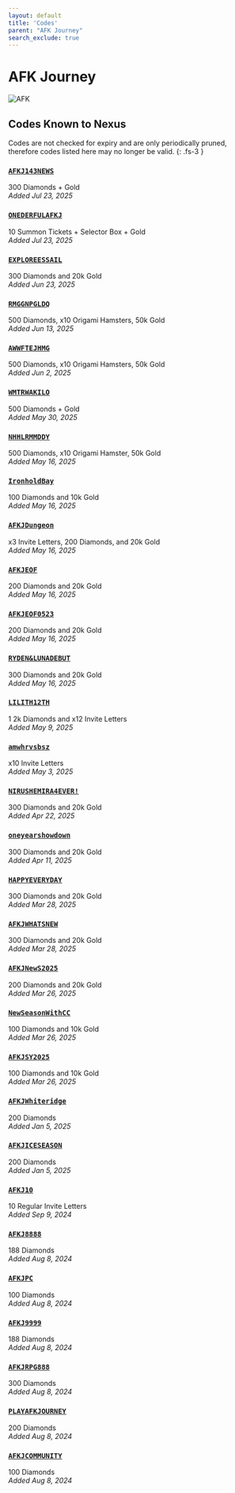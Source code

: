 ```yaml
---
layout: default
title: 'Codes'
parent: "AFK Journey"
search_exclude: true
---
```


# AFK Journey

![AFK](https://cdn.discordapp.com/emojis/1323743261961093183.png)

## Codes Known to Nexus

Codes are not checked for expiry and are only periodically pruned, therefore codes listed here may no longer be valid.
{: .fs-3 }

### [`AFKJ143NEWS`](https://nexus-codes.app/copy/?code=AFKJ143NEWS)

300 Diamonds + Gold<br />*Added Jul 23, 2025*

### [`ONEDERFULAFKJ`](https://nexus-codes.app/copy/?code=ONEDERFULAFKJ)

10 Summon Tickets + Selector Box + Gold<br />*Added Jul 23, 2025*

### [`EXPLOREESSAIL`](https://nexus-codes.app/copy/?code=EXPLOREESSAIL)

300 Diamonds and 20k Gold<br />*Added Jun 23, 2025*

### [`RMGGNPGLDQ`](https://nexus-codes.app/copy/?code=RMGGNPGLDQ)

500 Diamonds, x10 Origami Hamsters, 50k Gold<br />*Added Jun 13, 2025*

### [`AWWFTEJHMG`](https://nexus-codes.app/copy/?code=AWWFTEJHMG)

500 Diamonds, x10 Origami Hamsters, 50k Gold<br />*Added Jun 2, 2025*

### [`WMTRWAKILO`](https://nexus-codes.app/copy/?code=WMTRWAKILO)

500 Diamonds + Gold<br />*Added May 30, 2025*

### [`NHHLRMMDDY`](https://nexus-codes.app/copy/?code=NHHLRMMDDY)

500 Diamonds, x10 Origami Hamster, 50k Gold<br />*Added May 16, 2025*

### [`IronholdBay`](https://nexus-codes.app/copy/?code=IronholdBay)

100 Diamonds and 10k Gold<br />*Added May 16, 2025*

### [`AFKJDungeon`](https://nexus-codes.app/copy/?code=AFKJDungeon)

x3 Invite Letters, 200 Diamonds, and 20k Gold<br />*Added May 16, 2025*

### [`AFKJEOF`](https://nexus-codes.app/copy/?code=AFKJEOF)

200 Diamonds and 20k Gold<br />*Added May 16, 2025*

### [`AFKJEOF0523`](https://nexus-codes.app/copy/?code=AFKJEOF0523)

200 Diamonds and 20k Gold<br />*Added May 16, 2025*

### [`RYDEN&LUNADEBUT`](https://nexus-codes.app/copy/?code=RYDEN%26LUNADEBUT)

300 Diamonds and 20k Gold<br />*Added May 16, 2025*

### [`LILITH12TH`](https://nexus-codes.app/copy/?code=LILITH12TH)

1 2k Diamonds and x12 Invite Letters<br />*Added May 9, 2025*

### [`amwhrvsbsz`](https://nexus-codes.app/copy/?code=amwhrvsbsz)

x10 Invite Letters<br />*Added May 3, 2025*

### [`NIRUSHEMIRA4EVER!`](https://nexus-codes.app/copy/?code=NIRUSHEMIRA4EVER!)

300 Diamonds and 20k Gold<br />*Added Apr 22, 2025*

### [`oneyearshowdown`](https://nexus-codes.app/copy/?code=oneyearshowdown)

300 Diamonds and 20k Gold<br />*Added Apr 11, 2025*

### [`HAPPYEVERYDAY`](https://nexus-codes.app/copy/?code=HAPPYEVERYDAY)

300 Diamonds and 20k Gold<br />*Added Mar 28, 2025*

### [`AFKJWHATSNEW`](https://nexus-codes.app/copy/?code=AFKJWHATSNEW)

300 Diamonds and 20k Gold<br />*Added Mar 28, 2025*

### [`AFKJNewS2025`](https://nexus-codes.app/copy/?code=AFKJNewS2025)

200 Diamonds and 20k Gold<br />*Added Mar 26, 2025*

### [`NewSeasonWithCC`](https://nexus-codes.app/copy/?code=NewSeasonWithCC)

100 Diamonds and 10k Gold<br />*Added Mar 26, 2025*

### [`AFKJSY2025`](https://nexus-codes.app/copy/?code=AFKJSY2025)

100 Diamonds and 10k Gold<br />*Added Mar 26, 2025*

### [`AFKJWhiteridge`](https://nexus-codes.app/copy/?code=AFKJWhiteridge)

200 Diamonds<br />*Added Jan 5, 2025*

### [`AFKJICESEASON`](https://nexus-codes.app/copy/?code=AFKJICESEASON)

200 Diamonds<br />*Added Jan 5, 2025*

### [`AFKJ10`](https://nexus-codes.app/copy/?code=AFKJ10)

10 Regular Invite Letters<br />*Added Sep 9, 2024*

### [`AFKJ8888`](https://nexus-codes.app/copy/?code=AFKJ8888)

188 Diamonds<br />*Added Aug 8, 2024*

### [`AFKJPC`](https://nexus-codes.app/copy/?code=AFKJPC)

100 Diamonds<br />*Added Aug 8, 2024*

### [`AFKJ9999`](https://nexus-codes.app/copy/?code=AFKJ9999)

188 Diamonds<br />*Added Aug 8, 2024*

### [`AFKJRPG888`](https://nexus-codes.app/copy/?code=AFKJRPG888)

300 Diamonds<br />*Added Aug 8, 2024*

### [`PLAYAFKJOURNEY`](https://nexus-codes.app/copy/?code=PLAYAFKJOURNEY)

200 Diamonds<br />*Added Aug 8, 2024*

### [`AFKJCOMMUNITY`](https://nexus-codes.app/copy/?code=AFKJCOMMUNITY)

100 Diamonds<br />*Added Aug 8, 2024*